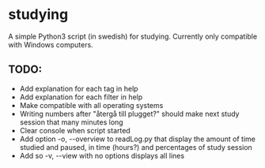 # studying

A simple Python3 script (in swedish) for studying.
Currently only compatible with Windows computers.

## TODO:

- Add explanation for each tag in help
- Add explanation for each filter in help
- Make compatible with all operating systems
- Writing numbers after "återgå till plugget?" should make next study session that many minutes long
- Clear console when script started
- Add option -o, --overview to readLog.py that display the amount of time studied and paused, in time (hours?) and percentages of study session
- Add so -v, --view with no options displays all lines